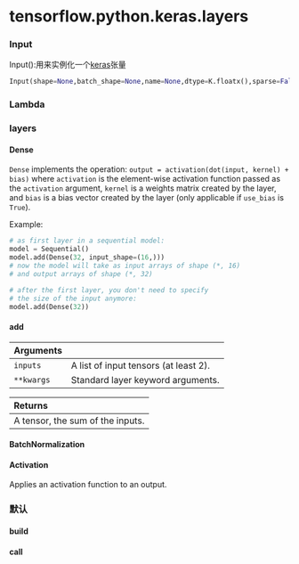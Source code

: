 

# tensorflow.python.keras.layers

### Input

Input():用来实例化一个[keras](https://so.csdn.net/so/search?q=keras&spm=1001.2101.3001.7020)张量

```python
Input(shape=None,batch_shape=None,name=None,dtype=K.floatx(),sparse=False,tensor=None)
```



### Lambda





### layers

#### Dense

`Dense` implements the operation: `output = activation(dot(input, kernel) + bias)` where `activation` is the element-wise activation function passed as the `activation` argument, `kernel` is a weights matrix created by the layer, and `bias` is a bias vector created by the layer (only applicable if `use_bias` is `True`).

Example:

```python
# as first layer in a sequential model:
model = Sequential()
model.add(Dense(32, input_shape=(16,)))
# now the model will take as input arrays of shape (*, 16)
# and output arrays of shape (*, 32)

# after the first layer, you don't need to specify
# the size of the input anymore:
model.add(Dense(32))
```



#### add

| Arguments  |                                       |
| :--------- | ------------------------------------- |
| `inputs`   | A list of input tensors (at least 2). |
| `**kwargs` | Standard layer keyword arguments.     |

| Returns                          |
| :------------------------------- |
| A tensor, the sum of the inputs. |



#### BatchNormalization



#### Activation

Applies an activation function to an output.







### 默认

#### build

#### call

